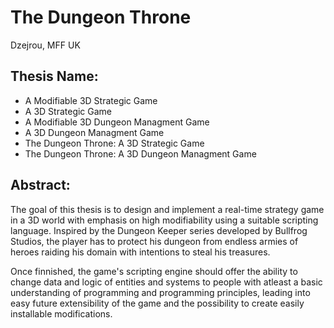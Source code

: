 # The Dungeon Throne
Dzejrou, MFF UK

## Thesis Name:
 * A Modifiable 3D Strategic Game
 * A 3D Strategic Game
 * A Modifiable 3D Dungeon Managment Game
 * A 3D Dungeon Managment Game
 * The Dungeon Throne: A 3D Strategic Game
 * The Dungeon Throne: A 3D Dungeon Managment Game

## Abstract:
The goal of this thesis is to design and implement a real-time strategy game in a 3D world with emphasis on high modifiability using a suitable scripting language. Inspired by the Dungeon Keeper series developed by Bullfrog Studios, the player has to protect his dungeon from endless armies of heroes raiding his domain with intentions to steal his treasures.

Once finnished, the game's scripting engine should offer the ability to change data and logic of entities and systems to people with atleast a basic understanding of programming and programming principles, leading into easy future extensibility of the game and the possibility to create easily installable modifications.

